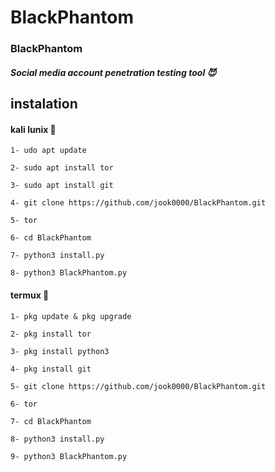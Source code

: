 # BlackPhantom

### BlackPhantom
##### Social media account penetration testing tool 😈

## instalation 

#### kali lunix 🤖
```1- udo apt update```

```2- sudo apt install tor```

```3- sudo apt install git```  

```4- git clone https://github.com/jook0000/BlackPhantom.git```

```5- tor```

```6- cd BlackPhantom```

```7- python3 install.py ```

```8- python3 BlackPhantom.py```
#### termux 🤖
```1- pkg update & pkg upgrade```

```2- pkg install tor```

```3- pkg install python3```

```4- pkg install git```

```5- git clone https://github.com/jook0000/BlackPhantom.git```

```6- tor```

```7- cd BlackPhantom```

```8- python3 install.py```

```9- python3 BlackPhantom.py```
